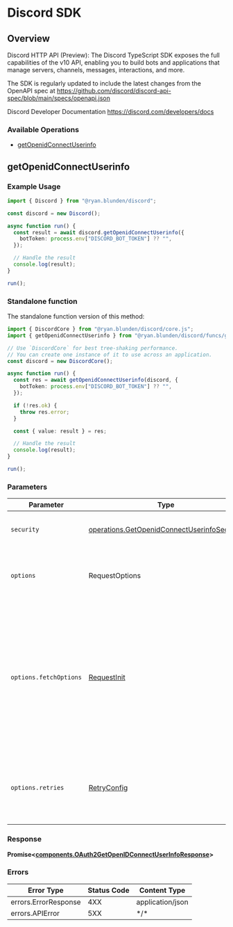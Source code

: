 # Discord SDK

## Overview

Discord HTTP API (Preview): The Discord TypeScript SDK exposes the full capabilities of the v10 API, enabling you to build bots and applications that manage servers, channels, messages, interactions, and more.

The SDK is regularly updated to include the latest changes from the OpenAPI spec at https://github.com/discord/discord-api-spec/blob/main/specs/openapi.json


Discord Developer Documentation
<https://discord.com/developers/docs>

### Available Operations

* [getOpenidConnectUserinfo](#getopenidconnectuserinfo)

## getOpenidConnectUserinfo

### Example Usage

```typescript
import { Discord } from "@ryan.blunden/discord";

const discord = new Discord();

async function run() {
  const result = await discord.getOpenidConnectUserinfo({
    botToken: process.env["DISCORD_BOT_TOKEN"] ?? "",
  });

  // Handle the result
  console.log(result);
}

run();
```

### Standalone function

The standalone function version of this method:

```typescript
import { DiscordCore } from "@ryan.blunden/discord/core.js";
import { getOpenidConnectUserinfo } from "@ryan.blunden/discord/funcs/getOpenidConnectUserinfo.js";

// Use `DiscordCore` for best tree-shaking performance.
// You can create one instance of it to use across an application.
const discord = new DiscordCore();

async function run() {
  const res = await getOpenidConnectUserinfo(discord, {
    botToken: process.env["DISCORD_BOT_TOKEN"] ?? "",
  });

  if (!res.ok) {
    throw res.error;
  }

  const { value: result } = res;

  // Handle the result
  console.log(result);
}

run();
```

### Parameters

| Parameter                                                                                                                                                                      | Type                                                                                                                                                                           | Required                                                                                                                                                                       | Description                                                                                                                                                                    |
| ------------------------------------------------------------------------------------------------------------------------------------------------------------------------------ | ------------------------------------------------------------------------------------------------------------------------------------------------------------------------------ | ------------------------------------------------------------------------------------------------------------------------------------------------------------------------------ | ------------------------------------------------------------------------------------------------------------------------------------------------------------------------------ |
| `security`                                                                                                                                                                     | [operations.GetOpenidConnectUserinfoSecurity](../../models/operations/getopenidconnectuserinfosecurity.md)                                                                     | :heavy_check_mark:                                                                                                                                                             | The security requirements to use for the request.                                                                                                                              |
| `options`                                                                                                                                                                      | RequestOptions                                                                                                                                                                 | :heavy_minus_sign:                                                                                                                                                             | Used to set various options for making HTTP requests.                                                                                                                          |
| `options.fetchOptions`                                                                                                                                                         | [RequestInit](https://developer.mozilla.org/en-US/docs/Web/API/Request/Request#options)                                                                                        | :heavy_minus_sign:                                                                                                                                                             | Options that are passed to the underlying HTTP request. This can be used to inject extra headers for examples. All `Request` options, except `method` and `body`, are allowed. |
| `options.retries`                                                                                                                                                              | [RetryConfig](../../lib/utils/retryconfig.md)                                                                                                                                  | :heavy_minus_sign:                                                                                                                                                             | Enables retrying HTTP requests under certain failure conditions.                                                                                                               |

### Response

**Promise\<[components.OAuth2GetOpenIDConnectUserInfoResponse](../../models/components/oauth2getopenidconnectuserinforesponse.md)\>**

### Errors

| Error Type           | Status Code          | Content Type         |
| -------------------- | -------------------- | -------------------- |
| errors.ErrorResponse | 4XX                  | application/json     |
| errors.APIError      | 5XX                  | \*/\*                |